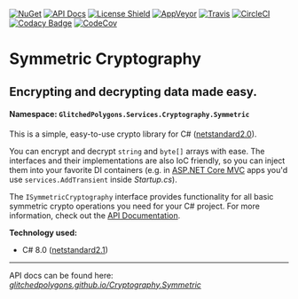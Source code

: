 [![NuGet](https://buildstats.info/nuget/GlitchedPolygons.Services.Cryptography.Symmetric)](https://www.nuget.org/packages/GlitchedPolygons.Services.Cryptography.Symmetric)
[![API Docs](https://img.shields.io/badge/api-docs-informational)](https://glitchedpolygons.github.io/Cryptography.Symmetric/api/GlitchedPolygons.Services.Cryptography.Symmetric.html)
[![License Shield](https://img.shields.io/badge/license-Apache--2.0-orange)](https://github.com/GlitchedPolygons/Cryptography.Symmetric/blob/master/LICENSE)
[![AppVeyor](https://ci.appveyor.com/api/projects/status/jbj097s3ik1y3hwp/branch/master?svg=true)](https://ci.appveyor.com/project/GlitchedPolygons/cryptography-symmetric/branch/master)
[![Travis](https://travis-ci.org/GlitchedPolygons/Cryptography.Symmetric.svg?branch=master)](https://travis-ci.org/GlitchedPolygons/Cryptography.Symmetric)
[![CircleCI](https://circleci.com/gh/GlitchedPolygons/Cryptography.Symmetric.svg?style=shield)](https://circleci.com/gh/GlitchedPolygons/Cryptography.Symmetric) 
[![Codacy Badge](https://api.codacy.com/project/badge/Grade/cc23185ef139457ca9a7124fc581a492)](https://www.codacy.com/manual/GlitchedPolygons/Cryptography.Symmetric?utm_source=github.com&amp;utm_medium=referral&amp;utm_content=GlitchedPolygons/Cryptography.Symmetric&amp;utm_campaign=Badge_Grade)
[![CodeCov](https://codecov.io/gh/GlitchedPolygons/Cryptography.Symmetric/branch/master/graph/badge.svg)](https://codecov.io/gh/GlitchedPolygons/Cryptography.Symmetric)

# Symmetric Cryptography

## Encrypting and decrypting data made easy.

#### Namespace:  `GlitchedPolygons.Services.Cryptography.Symmetric`

This is a simple, easy-to-use crypto library for C# ([netstandard2.0](https://github.com/dotnet/standard/blob/master/docs/versions/netstandard2.0.md)).

You can encrypt and decrypt `string` and `byte[]` arrays with ease. The interfaces and their implementations are also IoC friendly, so you can inject them into your favorite DI containers (e.g. in [ASP.NET Core MVC](https://docs.microsoft.com/en-us/aspnet/core/mvc/overview?view=aspnetcore-2.2) apps you'd use `services.AddTransient` inside _Startup.cs_).

The `ISymmetricCryptography` interface provides functionality for all basic symmetric crypto operations you need for your C# project. 
For more information, check out the [API Documentation](https://glitchedpolygons.github.io/Cryptography.Symmetric/api/GlitchedPolygons.Services.Cryptography.Symmetric.html).

**Technology used:**
* C# 8.0 ([netstandard2.1](https://github.com/dotnet/standard/blob/master/docs/versions/netstandard2.1.md))

---

API docs can be found here:
_[glitchedpolygons.github.io/Cryptography.Symmetric](https://glitchedpolygons.github.io/Cryptography.Symmetric/api/GlitchedPolygons.Services.Cryptography.Symmetric.html)_
